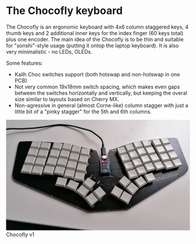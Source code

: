 # The Chocofly keyboard

The Chocofly is an ergonomic keyboard with 4x6 column staggered keys,
4 thumb keys and 2 additional inner keys for the index finger (60 keys total) plus one encoder.
The main idea of the Chocofly is to be thin and suitable for "sonshi"-style usage (putting it ontop the laptop keyboard). It is also very minimalistic - no LEDs, OLEDs.

Some features:
- Kailh Choc switches support (both hotswap and non-hotswap in one PCB)
- Not very common 19x18mm switch spacing, which makes even gaps between the switches horizontally and vertically,
  but keeping the overal size similar to layouts based on Cherry MX.
- Non-agressive in general (almost Corne-like) column stagger with just a little bit of a "pinky stagger" for the 5th and 6th columns.

![The Chocofly keyboard v1](/images/chocofly_v1-0.jpg)
Chocofly v1
